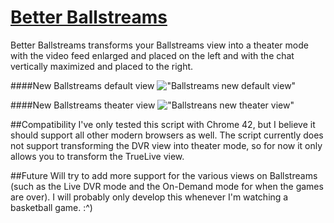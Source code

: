 # [Better Ballstreams](https://greasyfork.org/en/scripts/9720-better-ballstreams)
Better Ballstreams transforms your Ballstreams view into a theater mode with the video feed enlarged and placed on the left and with the chat vertically maximized and placed to the right.

####New Ballstreams default view
!["Ballstreams new default view"](http://i.imgur.com/JC2A3JK.png)

####New Ballstreams theater view
!["Ballstreans new theater view"](http://i.imgur.com/NIz1M5z.png)

##Compatibility
I've only tested this script with Chrome 42, but I believe it should support all other modern browsers as well. The script currently does not support transforming the DVR view into theater mode, so for now it only allows you to transform the TrueLive view.

##Future
Will try to add more support for the various views on Ballstreams (such as the Live DVR mode and the On-Demand mode for when the games are over). I will probably only develop this whenever I'm watching a basketball game. :^)

